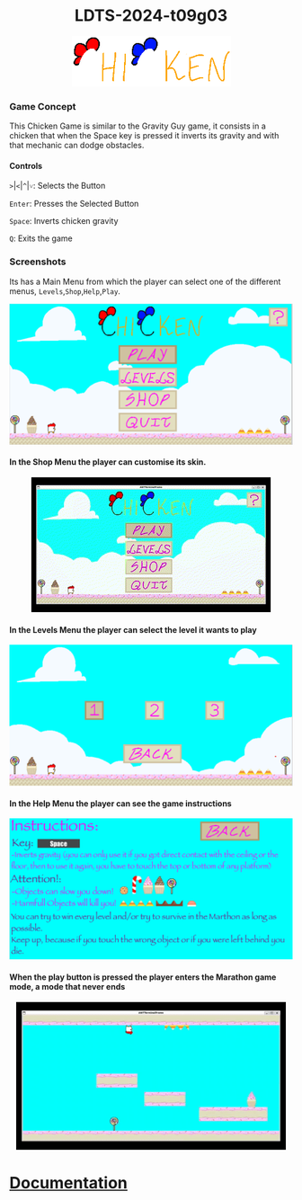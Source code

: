 <h1 align="center">
    LDTS-2024-t09g03 
</h1>

<p align="center">
    <img src="docs/png/mockups/LogoChicken.png">
</p>

### Game Concept
This Chicken Game is similar to the Gravity Guy game, it consists in a chicken that when the Space key is pressed it inverts its gravity and with that mechanic can dodge obstacles.


#### Controls

`>`|`<`|`^`|`˅`: Selects the Button

`Enter`: Presses the Selected Button

`Space`: Inverts chicken gravity

`Q`: Exits the game

### Screenshots

Its has a Main Menu from which the player can select one of the different menus, `Levels`,`Shop`,`Help`,`Play`.

<p align="center">
<img src="docs/png/mockups/MainMenu.png">
</p>

#### In the Shop Menu the player can customise its skin.

<p align="center">
    <img src="docs/png/mockups/Shop.gif">
</p>

#### In the Levels Menu the player can select the level it wants to play

<p align="center">
    <img src="docs/png/mockups/LevelsMenu.png">
</p>

#### In the Help Menu the player can see the game instructions

<p align="center">
    <img src="docs/png/mockups/HelpMenu.png">
</p>

#### When the play button is pressed the player enters the Marathon game mode, a mode that never ends

<p align="center">
    <img src="docs/png/mockups/GamePlay.gif">
</p>

# [Documentation](docs/README.md)







